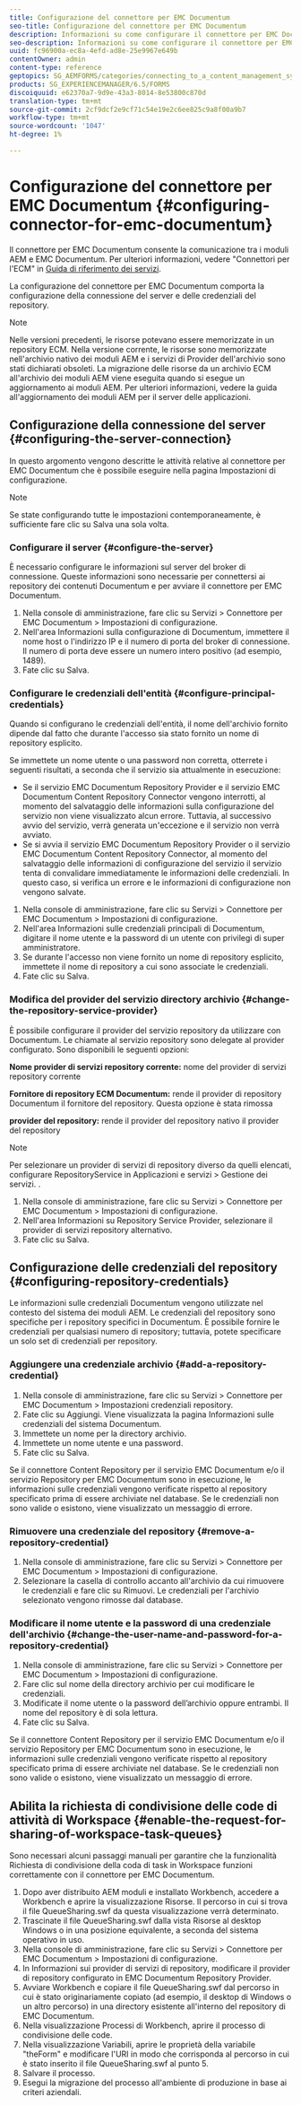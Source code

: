 ```yaml
---
title: Configurazione del connettore per EMC Documentum
seo-title: Configurazione del connettore per EMC Documentum
description: Informazioni su come configurare il connettore per EMC Documentum per consentire la comunicazione tra AEM moduli e EMC Documentum.
seo-description: Informazioni su come configurare il connettore per EMC Documentum per consentire la comunicazione tra AEM moduli e EMC Documentum.
uuid: fc96900a-ec8a-4efd-ad8e-25e9967e649b
contentOwner: admin
content-type: reference
geptopics: SG_AEMFORMS/categories/connecting_to_a_content_management_system
products: SG_EXPERIENCEMANAGER/6.5/FORMS
discoiquuid: e62370a7-9d9e-43a3-8014-8e53800c870d
translation-type: tm+mt
source-git-commit: 2cf9dcf2e9cf71c54e19e2c6ee825c9a8f00a9b7
workflow-type: tm+mt
source-wordcount: '1047'
ht-degree: 1%

---
```



# Configurazione del connettore per EMC Documentum {#configuring-connector-for-emc-documentum}

Il connettore per EMC Documentum consente la comunicazione tra i moduli AEM e EMC Documentum. Per ulteriori informazioni, vedere &quot;Connettori per l&#39;ECM&quot; in [Guida di riferimento dei servizi](https://www.adobe.com/go/learn_aemforms_services_63).

La configurazione del connettore per EMC Documentum comporta la configurazione della connessione del server e delle credenziali del repository.

>[!NOTE]
>
>Nelle versioni precedenti, le risorse potevano essere memorizzate in un repository ECM. Nella versione corrente, le risorse sono memorizzate nell&#39;archivio nativo dei moduli AEM e i servizi di Provider dell&#39;archivio sono stati dichiarati obsoleti. La migrazione delle risorse da un archivio ECM all&#39;archivio dei moduli AEM viene eseguita quando si esegue un aggiornamento ai moduli AEM. Per ulteriori informazioni, vedere la guida all&#39;aggiornamento dei moduli AEM per il server delle applicazioni.

## Configurazione della connessione del server {#configuring-the-server-connection}

In questo argomento vengono descritte le attività relative al connettore per EMC Documentum che è possibile eseguire nella pagina Impostazioni di configurazione.

>[!NOTE]
>
>Se state configurando tutte le impostazioni contemporaneamente, è sufficiente fare clic su Salva una sola volta.

### Configurare il server {#configure-the-server}

È necessario configurare le informazioni sul server del broker di connessione. Queste informazioni sono necessarie per connettersi ai repository dei contenuti Documentum e per avviare il connettore per EMC Documentum.

1. Nella console di amministrazione, fare clic su Servizi > Connettore per EMC Documentum > Impostazioni di configurazione.
1. Nell&#39;area Informazioni sulla configurazione di Documentum, immettere il nome host o l&#39;indirizzo IP e il numero di porta del broker di connessione. Il numero di porta deve essere un numero intero positivo (ad esempio, 1489).
1. Fate clic su Salva.

### Configurare le credenziali dell&#39;entità {#configure-principal-credentials}

Quando si configurano le credenziali dell&#39;entità, il nome dell&#39;archivio fornito dipende dal fatto che durante l&#39;accesso sia stato fornito un nome di repository esplicito.

Se immettete un nome utente o una password non corretta, otterrete i seguenti risultati, a seconda che il servizio sia attualmente in esecuzione:

* Se il servizio EMC Documentum Repository Provider e il servizio EMC Documentum Content Repository Connector vengono interrotti, al momento del salvataggio delle informazioni sulla configurazione del servizio non viene visualizzato alcun errore. Tuttavia, al successivo avvio del servizio, verrà generata un&#39;eccezione e il servizio non verrà avviato.
* Se si avvia il servizio EMC Documentum Repository Provider o il servizio EMC Documentum Content Repository Connector, al momento del salvataggio delle informazioni di configurazione del servizio il servizio tenta di convalidare immediatamente le informazioni delle credenziali. In questo caso, si verifica un errore e le informazioni di configurazione non vengono salvate.

1. Nella console di amministrazione, fare clic su Servizi > Connettore per EMC Documentum > Impostazioni di configurazione.
1. Nell&#39;area Informazioni sulle credenziali principali di Documentum, digitare il nome utente e la password di un utente con privilegi di super amministratore.
1. Se durante l&#39;accesso non viene fornito un nome di repository esplicito, immettete il nome di repository a cui sono associate le credenziali.
1. Fate clic su Salva.

### Modifica del provider del servizio directory archivio {#change-the-repository-service-provider}

È possibile configurare il provider del servizio repository da utilizzare con Documentum. Le chiamate al servizio repository sono delegate al provider configurato. Sono disponibili le seguenti opzioni:

**Nome provider di servizi repository corrente:** nome del provider di servizi repository corrente

**Fornitore di repository ECM Documentum:** rende il provider di repository Documentum il fornitore del repository. Questa opzione è stata rimossa

**provider del repository:** rende il provider del repository nativo il provider del repository

>[!NOTE]
>
>Per selezionare un provider di servizi di repository diverso da quelli elencati, configurare RepositoryService in Applicazioni e servizi > Gestione dei servizi. <!-- Fix broken link (See Managing Services) -->.

1. Nella console di amministrazione, fare clic su Servizi > Connettore per EMC Documentum > Impostazioni di configurazione.
1. Nell&#39;area Informazioni su Repository Service Provider, selezionare il provider di servizi repository alternativo.
1. Fate clic su Salva.

## Configurazione delle credenziali del repository {#configuring-repository-credentials}

Le informazioni sulle credenziali Documentum vengono utilizzate nel contesto del sistema dei moduli AEM. Le credenziali del repository sono specifiche per i repository specifici in Documentum. È possibile fornire le credenziali per qualsiasi numero di repository; tuttavia, potete specificare un solo set di credenziali per repository.

### Aggiungere una credenziale archivio {#add-a-repository-credential}

1. Nella console di amministrazione, fare clic su Servizi > Connettore per EMC Documentum > Impostazioni credenziali repository.
1. Fate clic su Aggiungi. Viene visualizzata la pagina Informazioni sulle credenziali del sistema Documentum.
1. Immettete un nome per la directory archivio.
1. Immettete un nome utente e una password.
1. Fate clic su Salva.

Se il connettore Content Repository per il servizio EMC Documentum e/o il servizio Repository per EMC Documentum sono in esecuzione, le informazioni sulle credenziali vengono verificate rispetto al repository specificato prima di essere archiviate nel database. Se le credenziali non sono valide o esistono, viene visualizzato un messaggio di errore.

### Rimuovere una credenziale del repository {#remove-a-repository-credential}

1. Nella console di amministrazione, fare clic su Servizi > Connettore per EMC Documentum > Impostazioni di configurazione.
1. Selezionare la casella di controllo accanto all&#39;archivio da cui rimuovere le credenziali e fare clic su Rimuovi. Le credenziali per l&#39;archivio selezionato vengono rimosse dal database.

### Modificare il nome utente e la password di una credenziale dell&#39;archivio {#change-the-user-name-and-password-for-a-repository-credential}

1. Nella console di amministrazione, fare clic su Servizi > Connettore per EMC Documentum > Impostazioni di configurazione.
1. Fare clic sul nome della directory archivio per cui modificare le credenziali.
1. Modificate il nome utente o la password dell’archivio oppure entrambi. Il nome del repository è di sola lettura.
1. Fate clic su Salva.

Se il connettore Content Repository per il servizio EMC Documentum e/o il servizio Repository per EMC Documentum sono in esecuzione, le informazioni sulle credenziali vengono verificate rispetto al repository specificato prima di essere archiviate nel database. Se le credenziali non sono valide o esistono, viene visualizzato un messaggio di errore.

## Abilita la richiesta di condivisione delle code di attività di Workspace {#enable-the-request-for-sharing-of-workspace-task-queues}

Sono necessari alcuni passaggi manuali per garantire che la funzionalità Richiesta di condivisione della coda di task in Workspace funzioni correttamente con il connettore per EMC Documentum.

1. Dopo aver distribuito AEM moduli e installato Workbench, accedere a Workbench e aprire la visualizzazione Risorse. Il percorso in cui si trova il file QueueSharing.swf da questa visualizzazione verrà determinato.
1. Trascinate il file QueueSharing.swf dalla vista Risorse al desktop Windows o in una posizione equivalente, a seconda del sistema operativo in uso.
1. Nella console di amministrazione, fare clic su Servizi > Connettore per EMC Documentum > Impostazioni di configurazione.
1. In Informazioni sui provider di servizi di repository, modificare il provider di repository configurato in EMC Documentum Repository Provider.
1. Avviare Workbench e copiare il file QueueSharing.swf dal percorso in cui è stato originariamente copiato (ad esempio, il desktop di Windows o un altro percorso) in una directory esistente all&#39;interno del repository di EMC Documentum.
1. Nella visualizzazione Processi di Workbench, aprire il processo di condivisione delle code.
1. Nella visualizzazione Variabili, aprire le proprietà della variabile &quot;theForm&quot; e modificare l&#39;URI in modo che corrisponda al percorso in cui è stato inserito il file QueueSharing.swf al punto 5.
1. Salvare il processo.
1. Esegui la migrazione del processo all&#39;ambiente di produzione in base ai criteri aziendali.

